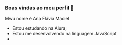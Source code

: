 ### Boas vindas ao meu perfil 💙

Mwu nome é Ana Flávia Maciel

- Estou estudando na Alura;
- Estou me desenvolvendo na linguagem JavaScript
- 
